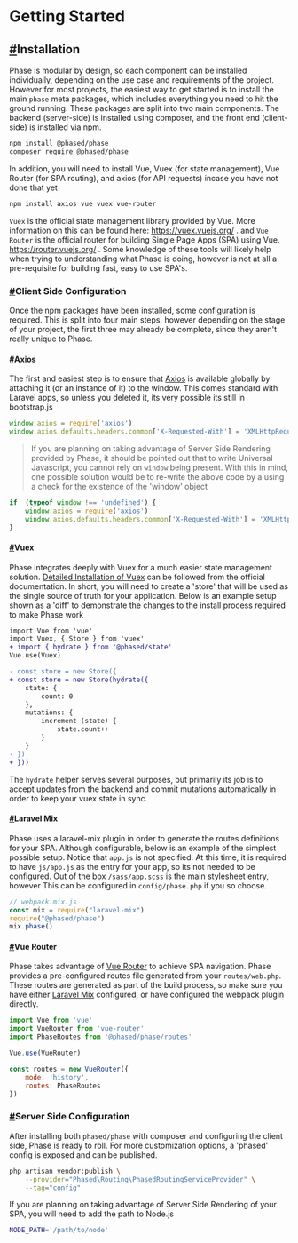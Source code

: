 # Getting Started

## [#](#installation)Installation

Phase is modular by design, so each component can be installed individually, depending on the use case and requirements of the project. However for most projects, the easiest way to get started is to install the main `phase` meta packages, which includes everything you need to hit the ground running. These packages are split into two main components. The backend (server-side) is installed using composer, and the front end (client-side) is installed via npm.

```bash
npm install @phased/phase
composer require @phased/phase
```

In addition, you will need to install Vue, Vuex (for state management), Vue Router (for SPA routing), and axios (for API requests) incase you have not done that yet

```bash
npm install axios vue vuex vue-router
```

`Vuex` is the official state management library provided by Vue. More information on this can be found here: https://vuex.vuejs.org/ . and `Vue Router` is the official router for building Single Page Apps (SPA) using Vue. https://router.vuejs.org/ . Some knowledge of these tools will likely help when trying to understanding what Phase is doing, however is not at all a pre-requisite for building fast, easy to use SPA's.

### [#](#client-side-configuration)Client Side Configuration

Once the npm packages have been installed, some configuration is required. This is split into four main steps, however depending on the stage of your project, the first three may already be complete, since they aren't really unique to Phase.

#### [#](#axios)Axios

The first and easiest step is to ensure that [Axios](https://github.com/axios/axios) is available globally by attaching it (or an instance of it) to the window. This comes standard with Laravel apps, so unless you deleted it, its very possible its still in bootstrap.js
```js
window.axios = require('axios')
window.axios.defaults.headers.common['X-Requested-With'] = 'XMLHttpRequest'
```

> If you are planning on taking advantage of Server Side Rendering provided by Phase, it should be pointed out that to write Universal Javascript, you cannot rely on `window` being present. With this in mind, one possible solution would be to re-write the above code by a using a check for the existence of the 'window' object

```js
if  (typeof window !== 'undefined') {
    window.axios = require('axios')
    window.axios.defaults.headers.common['X-Requested-With'] = 'XMLHttpRequest'
}
```

#### [#](#vuex)Vuex

Phase integrates deeply with Vuex for a much easier state management solution. [Detailed Installation of Vuex](https://vuex.vuejs.org/) can be followed from the official documentation. In short, you will need to create a 'store' that will be used as the single source of truth for your application. Below is an example setup shown as a 'diff' to demonstrate the changes to the install process required to make Phase work
```diff
import Vue from 'vue'
import Vuex, { Store } from 'vuex'
+ import { hydrate } from '@phased/state'
Vue.use(Vuex)

- const store = new Store({
+ const store = new Store(hydrate({
    state: {
        count: 0
    },
    mutations: {
        increment (state) {
            state.count++
        }
    }
- })
+ }))
```
The `hydrate` helper serves several purposes, but primarily its job is to accept updates from the backend and commit mutations automatically in order to keep your vuex state in sync.

#### [#](#laravel-mix)Laravel Mix

Phase uses a laravel-mix plugin in order to generate the routes definitions for your SPA. Although configurable, below is an example of the simplest possible setup. Notice that `app.js` is not specified. At this time, it is required to have `js/app.js` as the entry for your app, so its not needed to be configured. Out of the box `/sass/app.scss` is the main stylesheet entry, however This can be configured in `config/phase.php` if you so choose.

```js
// webpack.mix.js
const mix = require("laravel-mix")
require("@phased/phase")
mix.phase()
```

#### [#](#vue-router)Vue Router

Phase takes advantage of [Vue Router](https://router.vuejs.org/) to achieve SPA navigation. Phase provides a pre-configured routes file generated from your `routes/web.php`. These routes are generated as part of the build process, so make sure you have either [Laravel Mix](#laravel-mix) configured, or have configured the webpack plugin directly.
```js
import Vue from 'vue'
import VueRouter from 'vue-router'
import PhaseRoutes from '@phased/phase/routes'

Vue.use(VueRouter)

const routes = new VueRouter({
    mode: 'history',
    routes: PhaseRoutes
})
```

### [#](#server-side-configuration)Server Side Configuration

After installing both `phased/phase` with composer and configuring the client side, Phase is ready to roll. For more customization options, a 'phased' config is exposed and can be published.
```bash
php artisan vendor:publish \
    --provider="Phased\Routing\PhasedRoutingServiceProvider" \
    --tag="config"
```
If you are planning on taking advantage of Server Side Rendering of your SPA, you will need to add the path to Node.js
```bash
NODE_PATH='/path/to/node'
```
